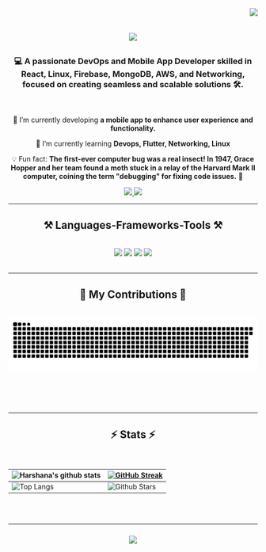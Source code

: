 <img align="right" src="https://visitor-badge.laobi.icu/badge?page_id=harshana.harshana" />

<h1 align="center">
    <img src="https://readme-typing-svg.herokuapp.com/?font=Righteous&size=35&center=true&vCenter=true&width=500&height=70&duration=4000&lines=Greetings+and+salutations!+👋;+Harshana+Prasad+✌️;" />
</h1>

<h3 align="center">💻 A passionate DevOps and Mobile App Developer skilled in React, Linux, Firebase, MongoDB, AWS, and Networking, focused on creating seamless and scalable solutions 🛠️.</h3>

<br/>

<div align="center">
 
 🔭 I’m currently developing **a mobile app to enhance user experience and functionality.**
 
 🌱 I’m currently learning **Devops, Flutter, Networking, Linux**

 💡 Fun fact: **The first-ever computer bug was a real insect! In 1947, Grace Hopper and her team found a moth stuck in a relay of the Harvard Mark II computer, coining the term "debugging" for fixing code issues.** 🦋
 
 </div>
 
<div align="center"> 
  <a href="mailto:harshana7096@gmail.com">
    <img src="https://img.shields.io/badge/Gmail-333333?style=for-the-badge&logo=gmail&logoColor=red" />
  </a>
  <a href="https://www.linkedin.com/in/harshana-prasad-ba423a218/" target="_blank">
    <img src="https://img.shields.io/badge/LinkedIn-0077B5?style=for-the-badge&logo=linkedin&logoColor=white" target="_blank" />
  </a>
  </div>
<hr/>
 
<h2 align="center">⚒️ Languages-Frameworks-Tools ⚒️</h2>
<br/>
<div align="center">
    <img src="https://skillicons.dev/icons?i=figma,ps,ai,ae,xd,css,sass,bootstrap,tailwind,materialui"/>
    <img src="https://skillicons.dev/icons?i=git,github,html,php,py,java,js,react,vite,nextjs,mysql,angular"/>
    <img src="https://skillicons.dev/icons?i=postgres,mongodb,powershell,linux,arduino,postman,unreal,visualstudio,vscode,codepen,discord,linkedin"/>
    <img src="https://skillicons.dev/icons?i=docker,kubernetes,flutter,androidstudio,firebase,ubuntu,aws,windows,azure"/>
</div>

<br/>
<hr/>

<div align="center">
  <h2>🐍 My Contributions 🐍</h2>
  <br>
 
 <picture>
  <source media="(prefers-color-scheme: dark)" srcset="https://raw.githubusercontent.com/Harshana6144/Harshana6144/output/github-snake-dark.svg" />
  <source media="(prefers-color-scheme: light)" srcset="https://raw.githubusercontent.com/Harshana6144/Harshana6144/output/github-snake.svg" />
  <img alt="github-snake" src="https://raw.githubusercontent.com/Harshana6144/Harshana6144/output/github-snake.svg" />
</picture>
  
  <br/><br/><br/>
</div>

<hr/>

<h2 align="center">⚡ Stats ⚡</h2>
<br>


| ![Harshana's github stats](https://github-readme-stats.vercel.app/api?username=Harshana6144&show_icons=true&theme=radical) | [![GitHub Streak](https://github-readme-streak-stats.herokuapp.com?user=Harshana6144&theme=radical)](https://git.io/streak-stats)| 
| ---------------------------------------------------------------------------------------------------------------------------------| ----------------------------------------------------------------------------------------------------------------------------------------------------------------------------------------------------------------- |
| ![Top Langs](https://github-readme-stats.vercel.app/api/top-langs/?username=Harshana6144&langs_count=8&theme=radical&layout=compact) | ![Github Stars](https://github-readme-stats.vercel.app/api?username=Harshana6144&show_icons=true&locale=en&count_private=true&hide_rank=true&custom_title=My%20GitHub%20Stats&disable_animations=true&theme=radical) |



<br/><br/>
<hr/>

<h3 align="center">
    <img src="https://readme-typing-svg.herokuapp.com/?font=Righteous&size=25&center=true&vCenter=true&width=500&height=70&duration=4000&lines=Thanks+for+visiting!+✌️;+Shoot+me+a+message+on+Linkedin!;Have+a+Great+Day+😊">
</h3>

<br/>

